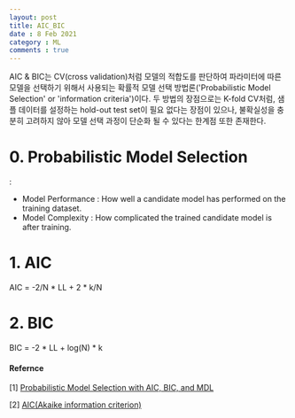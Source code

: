 ```yaml
---
layout: post
title: AIC_BIC
date : 8 Feb 2021
category : ML
comments : true
---
```

AIC & BIC는 CV(cross validation)처럼 모델의 적합도를 판단하여 파라미터에 따른 모델을 선택하기 위해서 사용되는 확률적 모델 선택 방법론('Probabilistic Model Selection' or 'information criteria')이다.
두 방법의 장점으로는 K-fold CV처럼, 샘플 데이터를 설정하는 hold-out test set이 필요 없다는 장점이 있으나, 불확실성을 충분히 고려하지 않아 모델 선택 과정이 단순화 될 수 있다는 한계점 또한 존재한다.


# 0. Probabilistic Model Selection
:
- Model Performance
: How well a candidate model has performed on the training dataset.
- Model Complexity
 : How complicated the trained candidate model is after training.

# 1. AIC
AIC = -2/N * LL + 2 * k/N

# 2. BIC
BIC = -2 * LL + log(N) * k





#### Refernce
[1] [Probabilistic Model Selection with AIC, BIC, and MDL](https://machinelearningmastery.com/probabilistic-model-selection-measures/)

[2] [AIC(Akaike information criterion)](https://m.blog.naver.com/PostView.nhn?blogId=euleekwon&logNo=221465294530&proxyReferer=https:%2F%2Fwww.google.com%2F)
